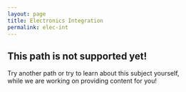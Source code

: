 ```yaml
---
layout: page
title: Electronics Integration
permalink: elec-int
---
```

## This path is not supported yet!

Try another path or try to learn about this subject yourself,  
while we are working on providing content for you! 
